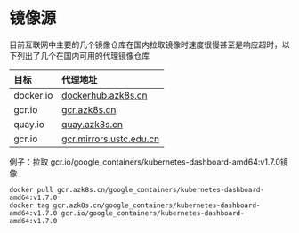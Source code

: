 # 镜像源

目前互联网中主要的几个镜像仓库在国内拉取镜像时速度很慢甚至是响应超时，以下列出了几个在国内可用的代理镜像仓库

| 目标 | 代理地址 |
| :--- | :--- |
| docker.io |  [dockerhub.azk8s.cn](http://mirror.azk8s.cn/help/docker-registry-proxy-cache.html) |
| gcr.io |  [gcr.azk8s.cn](http://mirror.azk8s.cn/help/gcr-proxy-cache.html) |
| quay.io |  [quay.azk8s.cn](http://mirror.azk8s.cn/help/quay-proxy-cache.html) |
| gcr.io | [gcr.mirrors.ustc.edu.cn](http://gcr.mirrors.ustc.edu.cn/) |

例子：拉取 gcr.io/google\_containers/kubernetes-dashboard-amd64:v1.7.0镜像

```text
docker pull gcr.azk8s.cn/google_containers/kubernetes-dashboard-amd64:v1.7.0
docker tag gcr.azk8s.cn/google_containers/kubernetes-dashboard-amd64:v1.7.0 gcr.io/google_containers/kubernetes-dashboard-amd64:v1.7.0
```


